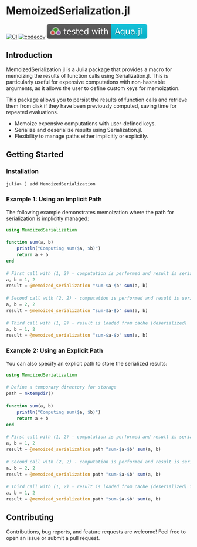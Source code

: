# MemoizedSerialization.jl

[![CI](https://github.com/raphasampaio/MemoizedSerialization.jl/actions/workflows/CI.yml/badge.svg)](https://github.com/raphasampaio/MemoizedSerialization.jl/actions/workflows/CI.yml)
[![codecov](https://codecov.io/gh/raphasampaio/MemoizedSerialization.jl/graph/badge.svg?token=S81cIlIP4z)](https://codecov.io/gh/raphasampaio/MemoizedSerialization.jl)
[![Aqua](https://raw.githubusercontent.com/JuliaTesting/Aqua.jl/master/badge.svg)](https://github.com/JuliaTesting/Aqua.jl)

## Introduction

MemoizedSerialization.jl is a Julia package that provides a macro for memoizing the results of function calls using Serialization.jl. This is particularly useful for expensive computations with non-hashable arguments, as it allows the user to define custom keys for memoization.

This package allows you to persist the results of function calls and retrieve them from disk if they have been previously computed, saving time for repeated evaluations.

- Memoize expensive computations with user-defined keys.
- Serialize and deserialize results using Serialization.jl.
- Flexibility to manage paths either implicitly or explicitly.

## Getting Started

### Installation

```julia
julia> ] add MemoizedSerialization
```

### Example 1: Using an Implicit Path

The following example demonstrates memoization where the path for serialization is implicitly managed:

```julia
using MemoizedSerialization

function sum(a, b)
    println("Computing sum($a, $b)")
    return a + b
end

# First call with (1, 2) - computation is performed and result is serialized
a, b = 1, 2
result = @memoized_serialization "sum-$a-$b" sum(a, b)

# Second call with (2, 2) - computation is performed and result is serialized
a, b = 2, 2
result = @memoized_serialization "sum-$a-$b" sum(a, b)

# Third call with (1, 2) - result is loaded from cache (deserialized)
a, b = 1, 2
result = @memoized_serialization "sum-$a-$b" sum(a, b)

```

### Example 2: Using an Explicit Path

You can also specify an explicit path to store the serialized results:

```julia
using MemoizedSerialization

# Define a temporary directory for storage
path = mktempdir()

function sum(a, b)
    println("Computing sum($a, $b)")
    return a + b
end

# First call with (1, 2) - computation is performed and result is serialized at the specified path
a, b = 1, 2
result = @memoized_serialization path "sum-$a-$b" sum(a, b)

# Second call with (2, 2) - computation is performed and result is serialized at the specified path
a, b = 2, 2
result = @memoized_serialization path "sum-$a-$b" sum(a, b)

# Third call with (1, 2) - result is loaded from cache (deserialized) from the specified path
a, b = 1, 2
result = @memoized_serialization path "sum-$a-$b" sum(a, b)
```

## Contributing

Contributions, bug reports, and feature requests are welcome! Feel free to open an issue or submit a pull request.

